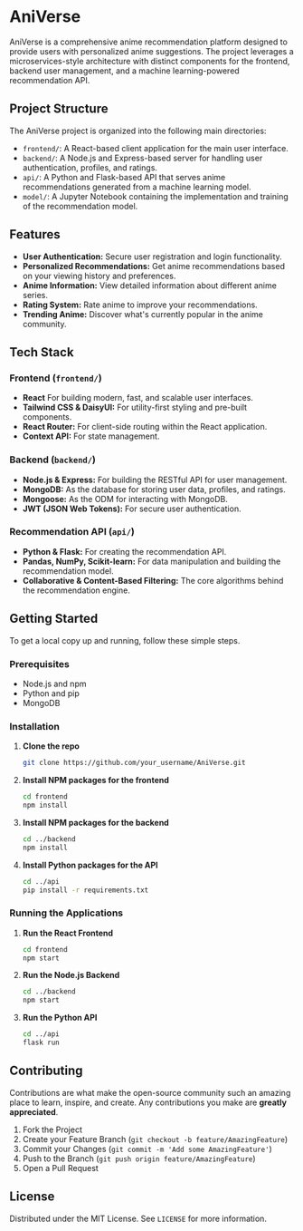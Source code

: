 # AniVerse

AniVerse is a comprehensive anime recommendation platform designed to provide users with personalized anime suggestions. The project leverages a microservices-style architecture with distinct components for the frontend, backend user management, and a machine learning-powered recommendation API.

## Project Structure

The AniVerse project is organized into the following main directories:

-   `frontend/`: A React-based client application for the main user interface.
-   `backend/`: A Node.js and Express-based server for handling user authentication, profiles, and ratings.
-   `api/`: A Python and Flask-based API that serves anime recommendations generated from a machine learning model.
-   `model/`: A Jupyter Notebook containing the implementation and training of the recommendation model.

## Features

*   **User Authentication:** Secure user registration and login functionality.
*   **Personalized Recommendations:** Get anime recommendations based on your viewing history and preferences.
*   **Anime Information:** View detailed information about different anime series.
*   **Rating System:** Rate anime to improve your recommendations.
*   **Trending Anime:** Discover what's currently popular in the anime community.

## Tech Stack

### Frontend (`frontend/`)

*   **React** For building modern, fast, and scalable user interfaces.
*   **Tailwind CSS & DaisyUI:** For utility-first styling and pre-built components.
*   **React Router:** For client-side routing within the React application.
*   **Context API:** For state management.

### Backend (`backend/`)

*   **Node.js & Express:** For building the RESTful API for user management.
*   **MongoDB:** As the database for storing user data, profiles, and ratings.
*   **Mongoose:** As the ODM for interacting with MongoDB.
*   **JWT (JSON Web Tokens):** For secure user authentication.

### Recommendation API (`api/`)

*   **Python & Flask:** For creating the recommendation API.
*   **Pandas, NumPy, Scikit-learn:** For data manipulation and building the recommendation model.
*   **Collaborative & Content-Based Filtering:** The core algorithms behind the recommendation engine.

## Getting Started

To get a local copy up and running, follow these simple steps.

### Prerequisites

*   Node.js and npm
*   Python and pip
*   MongoDB

### Installation

1.  **Clone the repo**
    ```sh
    git clone https://github.com/your_username/AniVerse.git
    ```
2.  **Install NPM packages for the frontend**
    ```sh
    cd frontend
    npm install
    ```
3.  **Install NPM packages for the backend**
    ```sh
    cd ../backend
    npm install
    ```
4.  **Install Python packages for the API**
    ```sh
    cd ../api
    pip install -r requirements.txt
    ```

### Running the Applications

1.  **Run the React Frontend**
    ```sh
    cd frontend
    npm start
    ```
2.  **Run the Node.js Backend**
    ```sh
    cd ../backend
    npm start
    ```
3.  **Run the Python API**
    ```sh
    cd ../api
    flask run
    ```

## Contributing

Contributions are what make the open-source community such an amazing place to learn, inspire, and create. Any contributions you make are **greatly appreciated**.

1.  Fork the Project
2.  Create your Feature Branch (`git checkout -b feature/AmazingFeature`)
3.  Commit your Changes (`git commit -m 'Add some AmazingFeature'`)
4.  Push to the Branch (`git push origin feature/AmazingFeature`)
5.  Open a Pull Request

## License

Distributed under the MIT License. See `LICENSE` for more information.

